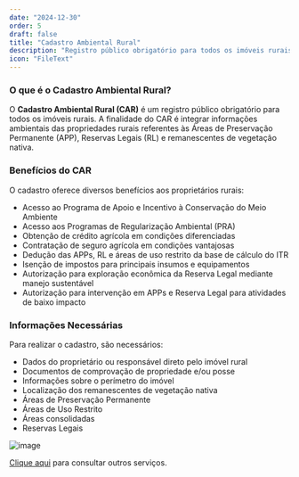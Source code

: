 ```yaml
---
date: "2024-12-30"
order: 5
draft: false
title: "Cadastro Ambiental Rural"
description: "Registro público obrigatório para todos os imóveis rurais, integrando informações ambientais das propriedades"
icon: "FileText"
---
```


### O que é o Cadastro Ambiental Rural?

O **Cadastro Ambiental Rural (CAR)** é um registro público obrigatório para todos os imóveis rurais. A finalidade do CAR é integrar informações ambientais das propriedades rurais referentes às Áreas de Preservação Permanente (APP), Reservas Legais (RL) e remanescentes de vegetação nativa.

### Benefícios do CAR

O cadastro oferece diversos benefícios aos proprietários rurais:

- Acesso ao Programa de Apoio e Incentivo à Conservação do Meio Ambiente
- Acesso aos Programas de Regularização Ambiental (PRA)
- Obtenção de crédito agrícola em condições diferenciadas
- Contratação de seguro agrícola em condições vantajosas
- Dedução das APPs, RL e áreas de uso restrito da base de cálculo do ITR
- Isenção de impostos para principais insumos e equipamentos
- Autorização para exploração econômica da Reserva Legal mediante manejo sustentável
- Autorização para intervenção em APPs e Reserva Legal para atividades de baixo impacto

### Informações Necessárias

Para realizar o cadastro, são necessários:

- Dados do proprietário ou responsável direto pelo imóvel rural
- Documentos de comprovação de propriedade e/ou posse
- Informações sobre o perímetro do imóvel
- Localização dos remanescentes de vegetação nativa
- Áreas de Preservação Permanente
- Áreas de Uso Restrito
- Áreas consolidadas
- Reservas Legais

![image](/images/bannerimage.webp)

[Clique aqui](/servicos) para consultar outros serviços. 

